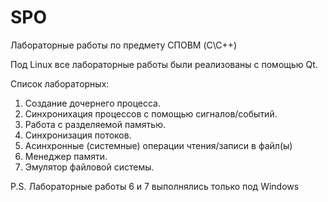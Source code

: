 # SPO

Лабораторные работы по предмету СПОВМ (C\C++)

Под Linux все лабораторные работы были реализованы с помощью Qt.

Список лабораторных:

1. Создание дочернего процесса.
2. Синхронихация процессов с помощью сигналов/событий.
3. Работа с разделяемой памятью.
4. Синхронизация потоков.
5. Асинхронные (системные) операции чтения/записи в файл(ы)
6. Менеджер памяти.
7. Эмулятор файловой системы.

P.S. Лабораторные работы 6 и 7 выполнялись только под Windows
